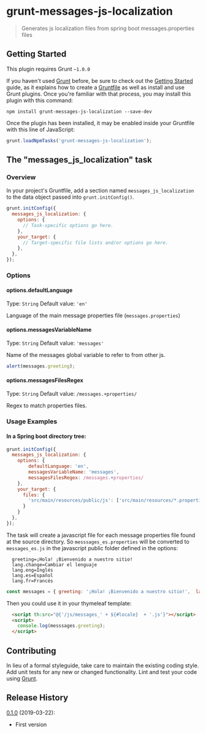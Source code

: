 # grunt-messages-js-localization

> Generates js localization files from spring boot messages.properties files

## Getting Started
This plugin requires Grunt `~1.0.0`

If you haven't used [Grunt](http://gruntjs.com/) before, be sure to check out the [Getting Started](http://gruntjs.com/getting-started) guide, as it explains how to create a [Gruntfile](http://gruntjs.com/sample-gruntfile) as well as install and use Grunt plugins. Once you're familiar with that process, you may install this plugin with this command:

```shell
npm install grunt-messages-js-localization --save-dev
```

Once the plugin has been installed, it may be enabled inside your Gruntfile with this line of JavaScript:

```js
grunt.loadNpmTasks('grunt-messages-js-localization');
```

## The "messages_js_localization" task

### Overview
In your project's Gruntfile, add a section named `messages_js_localization` to the data object passed into `grunt.initConfig()`.

```js
grunt.initConfig({
  messages_js_localization: {
    options: {
      // Task-specific options go here.
    },
    your_target: {
      // Target-specific file lists and/or options go here.
    },
  },
});
```

### Options

#### options.defaultLanguage
Type: `String`
Default value: `'en'`

Language of the main message properties file (`messages.properties`)

#### options.messagesVariableName
Type: `String`
Default value: `'messages'`

Name of the messages global variable to refer to from other js.
```js
alert(messages.greeting);
```

#### options.messagesFilesRegex
Type: `String`
Default value: `/messages.+properties/ `

Regex to match properties files.

### Usage Examples

#### In a Spring boot directory tree:

```js
grunt.initConfig({
  messages_js_localization: {
    options: {
        defaultLanguage: 'en',
        messagesVariableName: 'messages',
        messagesFilesRegex: /messages.+properties/        
    },    
    your_target: {      
      files: {
        'src/main/resources/public/js': ['src/main/resources/*.properties'],
      }
    }
  },
});
```
The task will create a javascript file for each message properties file found at the source directory. So `messsages_es.properties` will be converted to `messages_es.js` in the javascript public folder defined in the options:

```properties
  greeting=¡Hola! ¡Bienvenido a nuestro sitio!
  lang.change=Cambiar el lenguaje
  lang.eng=Inglés
  lang.es=Español
  lang.fr=Francés
```
```js
const messages = { greeting: '¡Hola! ¡Bienvenido a nuestro sitio!',  lang: { change: 'Cambiar el lenguaje', eng: 'Inglés', es: 'Español', fr: 'Francés' }};
```
Then you could use it in your thymeleaf template:
```html
  <script th:src="@{'/js/messages_' + ${#locale}  + '.js'}"></script> 
  <script>
    console.log(messsages.greeting);
  </script>
```

## Contributing
In lieu of a formal styleguide, take care to maintain the existing coding style. Add unit tests for any new or changed functionality. Lint and test your code using [Grunt](http://gruntjs.com/).

## Release History
[0.1.0](https://github.com/devilcius/grunt-messages-js-localization/tree/v0.1.0) (2019-03-22):
- First version
